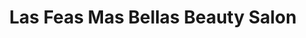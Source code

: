 ---
title: "Las Feas Mas Bellas Beauty Salon"
url: /philadelphia/las-feas-mas-bellas-beauty-salon/
shop: hairdresser
---